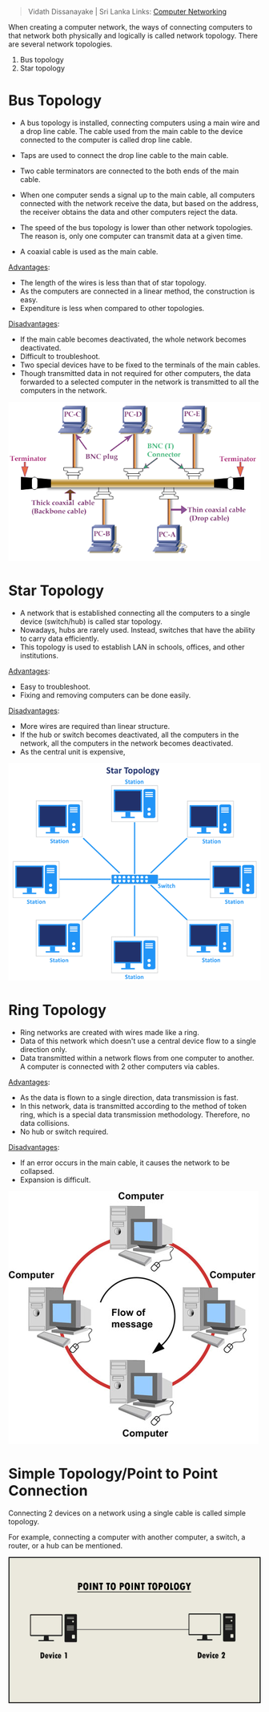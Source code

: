 > Vidath Dissanayake | Sri Lanka
> Links: [Computer Networking](Computer%20Networking.md)

When creating a computer network, the ways of connecting computers to that network both physically and logically is called network topology. There are several network topologies.
1. Bus topology
2. Star topology


# Bus Topology

- A bus topology is installed, connecting computers using a main wire and a drop line cable. The cable used from the main cable to the device connected to the computer is called drop line cable.
- Taps are used to connect the drop line cable to the main cable.
- Two cable terminators are connected to the both ends of the main cable.
- When one computer sends a signal up to the main cable, all computers connected with the network receive the data, but based on the address, the receiver obtains the data and other computers reject the data.

- The speed of the bus topology is lower than other network topologies. The reason is, only one computer can transmit data at a given time.
- A coaxial cable is used as the main cable.

<u>Advantages</u>:
- The length of the wires is less than that of star topology.
- As the computers are connected in a linear method, the construction is easy. 
- Expenditure is less when compared to other topologies.

<u>Disadvantages</u>:
- If the main cable becomes deactivated, the whole network becomes deactivated. 
- Difficult to troubleshoot.
- Two special devices have to be fixed to the terminals of the main cables.
- Though transmitted data in not required for other computers, the data forwarded to a selected computer in the network is transmitted to all the computers in the network. 

![Bus topology](assets/images/Bus%20topology.png)


# Star Topology

- A network that is established connecting all the computers to a single device (switch/hub) is called star topology.
- Nowadays, hubs are rarely used. Instead, switches that have the ability to carry data efficiently.
- This topology is used to establish LAN in schools, offices, and other institutions.

<u>Advantages</u>:
- Easy to troubleshoot.
- Fixing and removing computers can be done easily.

<u>Disadvantages</u>:
- More wires are required than linear structure.
- If the hub or switch becomes deactivated, all the computers in the network, all the computers in the network becomes deactivated.
- As the central unit is expensive, 

![Star Topology](assets/images/Star%20Topology.png)


# Ring Topology

- Ring networks are created with wires made like a ring. 
- Data of this network which doesn't use a central device flow to a single direction only.
- Data transmitted within a network flows from one computer to another. A computer is connected with 2 other computers via cables.

<u>Advantages</u>:
- As the data is flown to a single direction, data transmission is fast.
- In this network, data is transmitted according to the method of token ring, which is a special data transmission methodology. Therefore, no data collisions.
- No hub or switch required.

<u>Disadvantages</u>:
- If an error occurs in the main cable, it causes the network to be collapsed.
- Expansion is difficult.

![Ring Topology](assets/images/Ring%20topology.png)


# Simple Topology/Point to Point Connection

Connecting 2 devices on a network using a single cable is called simple topology.

For example, connecting a computer with another computer, a switch, a router, or a hub can be mentioned.

![Point to point](assets/images/Point%20to%20point.png)